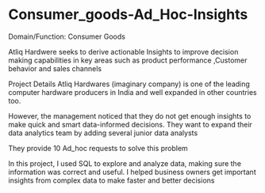# Consumer_goods-Ad_Hoc-Insights

Domain/Function: Consumer Goods

Atliq Hardwere seeks to derive actionable Insights to improve decision making capabilities in key areas such as product performance ,Customer behavior and sales channels

Project Details
Atliq Hardwares (imaginary company) is one of the leading computer hardware producers in India and well expanded in other countries too.

However, the management noticed that they do not get enough insights to make quick and smart data-informed decisions. They want to expand their data analytics team by adding several junior data analysts

They provide 10 Ad_hoc requests to solve this problem

In this project, I used SQL to explore and analyze data, making sure the information was correct and useful.
I helped business owners get important insights from complex data to make faster and better decisions
